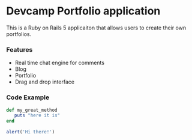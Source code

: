 # Devcamp Portfolio application

This is a Ruby on Rails 5 applicaiton that allows users to create their own portfolios.

### Features

- Real time chat engine for comments
- Blog
- Portfolio
- Drag and drop interface

### Code Example

```ruby
def my_great_method
   puts "here it is"
end
```

```javascript
alert('Hi there!')
```
